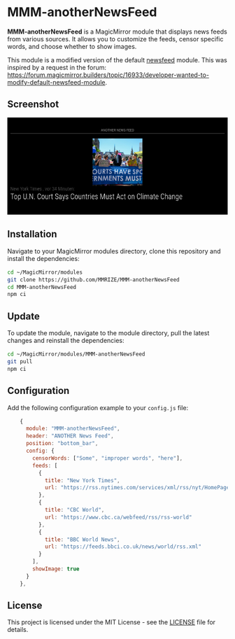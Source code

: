 # MMM-anotherNewsFeed

**MMM-anotherNewsFeed** is a MagicMirror module that displays news feeds from various sources. It allows you to customize the feeds, censor specific words, and choose whether to show images.

This module is a modified version of the default [newsfeed](https://github.com/MagicMirrorOrg/MagicMirror/tree/master/modules/default/newsfeed) module. This was inspired by a request in the forum: <https://forum.magicmirror.builders/topic/16933/developer-wanted-to-modify-default-newsfeed-module>.

## Screenshot

![Screenshot](screenshot.png)

## Installation

Navigate to your MagicMirror modules directory, clone this repository and install the dependencies:

```bash
cd ~/MagicMirror/modules
git clone https://github.com/MMRIZE/MMM-anotherNewsFeed
cd MMM-anotherNewsFeed
npm ci
```

## Update

To update the module, navigate to the module directory, pull the latest changes and reinstall the dependencies:
```bash
cd ~/MagicMirror/modules/MMM-anotherNewsFeed
git pull
npm ci
```

## Configuration

Add the following configuration example to your `config.js` file:

```js
    {
      module: "MMM-anotherNewsFeed",
      header: "ANOTHER News Feed",
      position: "bottom_bar",
      config: {
        censorWords: ["Some", "improper words", "here"],
        feeds: [
          {
            title: "New York Times",
            url: "https://rss.nytimes.com/services/xml/rss/nyt/HomePage.xml"
          },
          {
            title: "CBC World",
            url: "https://www.cbc.ca/webfeed/rss/rss-world"
          },
          {
            title: "BBC World News",
            url: "https://feeds.bbci.co.uk/news/world/rss.xml"
          }
        ],
        showImage: true
      }
    },
```

## License

This project is licensed under the MIT License - see the [LICENSE](LICENSE.md) file for details.